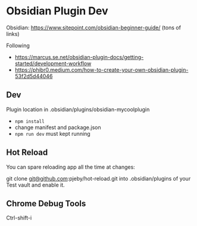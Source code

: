 # Obsidian Plugin Dev

Obsidian: https://www.sitepoint.com/obsidian-beginner-guide/ (tons of links)


Following

- https://marcus.se.net/obsidian-plugin-docs/getting-started/development-workflow
- https://phibr0.medium.com/how-to-create-your-own-obsidian-plugin-53f2d5d44046

## Dev

Plugin location in .obsidian/plugins/obsidian-mycoolplugin

- `npm install`
- change manifest and package.json
- `npm run dev` must kept running


## Hot Reload

You can spare reloading app all the time at changes:

git clone git@github.com:pjeby/hot-reload.git into .obsidian/plugins of your Test vault and enable
it.


## Chrome Debug Tools

Ctrl-shift-i
